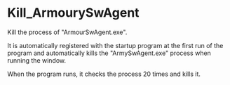 # Kill_ArmourySwAgent

Kill the process of "ArmourSwAgent.exe".

It is automatically registered with the startup program at the first run of the program and automatically kills the "ArmySwAgent.exe" process when running the window.

When the program runs, it checks the process 20 times and kills it.
